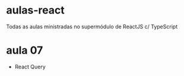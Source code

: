 # aulas-react
 Todas as aulas ministradas no supermódulo de ReactJS c/ TypeScript

# aula 07
- React Query
